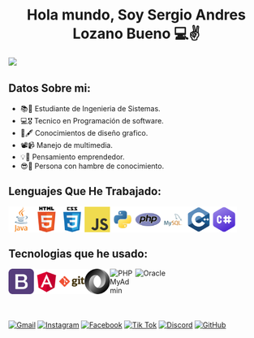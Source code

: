 <div>
<h1 align ="center"> Hola mundo, Soy Sergio Andres Lozano Bueno 💻✌️ </h1>
</div>

<img src="https://github.com/SergiusYT/SergiusYT/blob/main/banner.gif">



<h2>Datos Sobre mi:</h2>

- 📚📖 Estudiante de Ingenieria de Sistemas.
- 💻🎖️ Tecnico en Programación de software.
- 🎨🖋️ Conocimientos de diseño grafico.
- 📽️📹 Manejo de multimedia.
- 💡🧠 Pensamiento emprendedor.
- 😎🧐 Persona con hambre de conocimiento.


<h2>Lenguajes Que He Trabajado:</h2>

<div>
<img align="left" alt="Java" width="50px" src="https://github.com/github/explore/raw/main/topics/java/java.png" />

<img align="left" alt="HTML5" width="50px" src="https://github.com/github/explore/raw/main/topics/html/html.png" />

<img align="left" alt="CSS3" width="50px" src="https://github.com/github/explore/raw/main/topics/css/css.png" />

<img align="left" alt="JavaScript" width="50px" src="https://github.com/github/explore/raw/main/topics/javascript/javascript.png" />

<img align="left" alt="Python" width="50px" src="https://github.com/github/explore/raw/main/topics/python/python.png" />

<img align="left" alt="PHP" width="50px" src="https://github.com/github/explore/raw/main/topics/php/php.png" />

<img align="left" alt="MySQL" width="50px" src="https://github.com/github/explore/raw/main/topics/mysql/mysql.png" />

<img align="left" alt="C++" width="50px" src="https://github.com/github/explore/raw/main/topics/cpp/cpp.png" />

<img align="left" alt="C#" width="50px" src="https://github.com/github/explore/raw/main/topics/csharp/csharp.png" />

</div>

<br><br><br> 


<h2>Tecnologias que he usado:</h2>
<div>
<img align="left" alt="Bootstrap" width="50px" src="https://github.com/github/explore/raw/main/topics/bootstrap/bootstrap.png" />
    
<img align="left" alt="Angular" width="50px" src="https://github.com/github/explore/raw/main/topics/angular/angular.png" />
    
<img align="left" alt="Git" width="50px" src="https://github.com/github/explore/raw/main/topics/git/git.png" />
    
<img align="left" alt="JSON" width="50px" src="https://github.com/github/explore/raw/main/topics/json/json.png" />
    
<img align="left" alt="PHPMyAdmin" width="50px" src="https://upload.wikimedia.org/wikipedia/commons/9/9a/PhpMyAdmin_logo.png](https://upload.wikimedia.org/wikipedia/commons/9/95/PhpMyAdmin_logo.png" />
    
<img align="left" alt="Oracle" width="70px" src="https://upload.wikimedia.org/wikipedia/commons/thumb/5/50/Oracle_logo.svg/1280px-Oracle_logo.svg.png" />
</div>

<br><br><br>  <br>  <br>  <br> 
[![Gmail](https://img.shields.io/badge/%3A-Gmail-%2316b81b?logo=gmail)](mailto:sergiolozanobueno2005@gmail.com) [![Instagram](https://img.shields.io/badge/:-Instagram-red?logo=instagram)](https://instagram.com/sergio_andres_lozano_?igshid=OGQ5ZDc2ODk2ZA==)  [![Facebook](https://img.shields.io/badge/%3A-Facebook-blue?logo=facebook)](https://www.facebook.com/sergioandres.lozanobuenos.7?mibextid=ZbWKwL)   [![Tik Tok](https://img.shields.io/badge/%3A-Tik%20Tok-gray?logo=tiktok)](https://www.tiktok.com/@sergiusyt007?_t=8gALdL1rk5F&_r=1) [![Discord](https://img.shields.io/badge/%3A-Discord-%234437b3?logo=discord)](https://discordapp.com/users/755600862780588084)  [![GitHub](https://img.shields.io/badge/%3A-GitHub-black?logo=github)](https://github.com/SergiusYT) 

